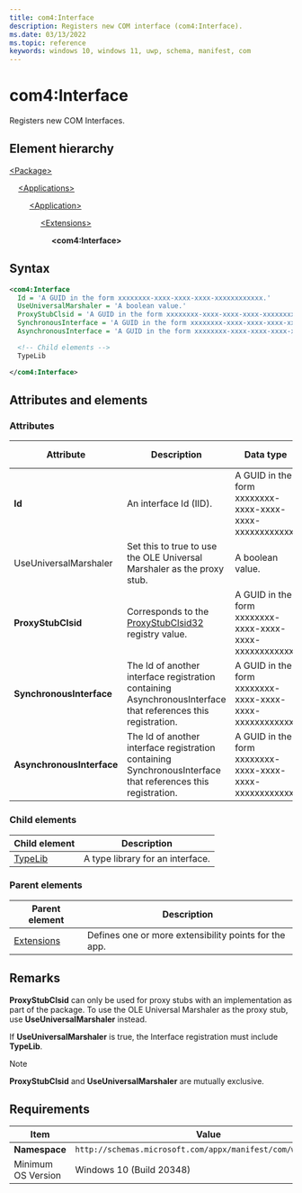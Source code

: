 ```yaml
---
title: com4:Interface
description: Registers new COM interface (com4:Interface).
ms.date: 03/13/2022
ms.topic: reference
keywords: windows 10, windows 11, uwp, schema, manifest, com
---
```


# com4:Interface

Registers new COM Interfaces.

## Element hierarchy

[\<Package\>](element-package.md)

&nbsp;&nbsp;&nbsp;&nbsp;[\<Applications\>](element-applications.md)

&nbsp;&nbsp;&nbsp;&nbsp; &nbsp;&nbsp;&nbsp;&nbsp;[\<Application\>](element-application.md)

&nbsp;&nbsp;&nbsp;&nbsp; &nbsp;&nbsp;&nbsp;&nbsp; &nbsp;&nbsp;&nbsp;&nbsp;[\<Extensions\>](element-1-extensions.md)

&nbsp;&nbsp;&nbsp;&nbsp; &nbsp;&nbsp;&nbsp;&nbsp; &nbsp;&nbsp;&nbsp;&nbsp; &nbsp;&nbsp;&nbsp;&nbsp;**\<com4:Interface\>**

## Syntax

```xml
<com4:Interface
  Id = 'A GUID in the form xxxxxxxx-xxxx-xxxx-xxxx-xxxxxxxxxxxx.'
  UseUniversalMarshaler = 'A boolean value.'
  ProxyStubClsid = 'A GUID in the form xxxxxxxx-xxxx-xxxx-xxxx-xxxxxxxxxxxx.'
  SynchronousInterface = 'A GUID in the form xxxxxxxx-xxxx-xxxx-xxxx-xxxxxxxxxxxx.'
  AsynchronousInterface = 'A GUID in the form xxxxxxxx-xxxx-xxxx-xxxx-xxxxxxxxxxxx.' >

  <!-- Child elements -->
  TypeLib

</com4:Interface>
```

## Attributes and elements

### Attributes

| Attribute | Description | Data type | Required | Default value |
|-|-|-|-|-|
| **Id** | An interface Id (IID). | A GUID in the form xxxxxxxx-xxxx-xxxx-xxxx-xxxxxxxxxxxx. | Yes |
| UseUniversalMarshaler | Set this to true to use the OLE Universal Marshaler as the proxy stub. | A boolean value. | Yes |  |
| **ProxyStubClsid** | Corresponds to the [ProxyStubClsid32](/windows/win32/com/proxystubclsid32) registry value. | A GUID in the form xxxxxxxx-xxxx-xxxx-xxxx-xxxxxxxxxxxx. | Yes |  |
| **SynchronousInterface** | The Id of another interface registration containing AsynchronousInterface that references this registration. | A GUID in the form xxxxxxxx-xxxx-xxxx-xxxx-xxxxxxxxxxxx. | Yes |  |
| **AsynchronousInterface** | The Id of another interface registration containing SynchronousInterface that references this registration. | A GUID in the form xxxxxxxx-xxxx-xxxx-xxxx-xxxxxxxxxxxx. | Yes |  |

### Child elements

| Child element | Description |
|-|-|
| [TypeLib](element-com4-interface-typelib.md) | A type library for an interface. |

### Parent elements

| Parent element | Description |
|-|-|
| [Extensions](element-1-extensions.md) | Defines one or more extensibility points for the app. |

## Remarks

**ProxyStubClsid** can only be used for proxy stubs with an implementation as part of the package. To use the OLE Universal Marshaler as the proxy stub, use **UseUniversalMarshaler** instead.

If **UseUniversalMarshaler** is true, the Interface registration must include **TypeLib**.

> [!NOTE]
> **ProxyStubClsid** and **UseUniversalMarshaler** are mutually exclusive.

## Requirements

| Item | Value |
|--|--|
| **Namespace** | `http://schemas.microsoft.com/appx/manifest/com/windows10/4` |
| Minimum OS Version | Windows 10 (Build 20348) |
